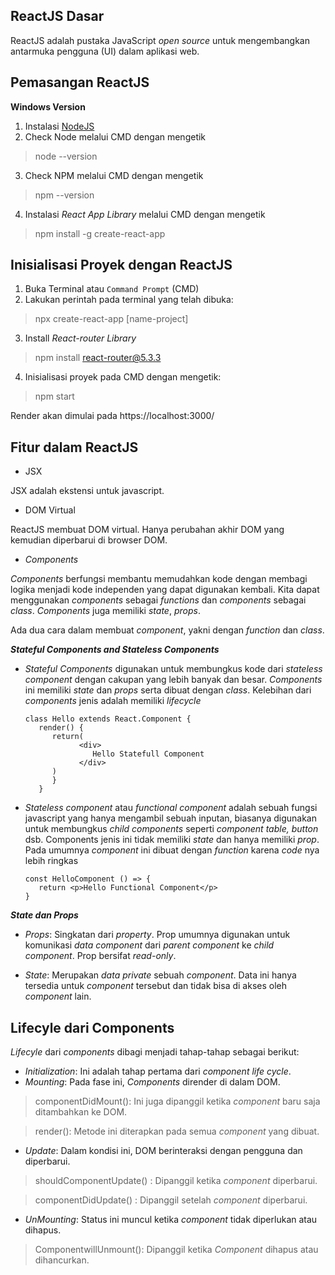 ## ReactJS Dasar
ReactJS adalah pustaka JavaScript _open source_ untuk mengembangkan antarmuka pengguna (UI) dalam aplikasi web. 

## Pemasangan ReactJS

**Windows Version**

1. Instalasi [NodeJS](https://nodejs.org/en/download) 
2. Check Node melalui CMD dengan mengetik
> node --version
3. Check NPM melalui CMD dengan mengetik
> npm --version
4. Instalasi _React App Library_ melalui CMD dengan mengetik
> npm install -g create-react-app

## Inisialisasi Proyek dengan ReactJS
1. Buka Terminal atau `Command Prompt` (CMD)
2. Lakukan perintah pada terminal yang telah dibuka:

> npx create-react-app [name-project]

3. Install _React-router Library_

> npm install react-router@5.3.3

4. Inisialisasi proyek pada CMD dengan mengetik:

> npm start

Render akan dimulai pada https://localhost:3000/

## Fitur dalam ReactJS
- JSX

JSX adalah ekstensi untuk javascript. 

- DOM Virtual

ReactJS membuat DOM virtual. Hanya perubahan akhir DOM yang kemudian diperbarui di browser DOM. 

- _Components_

_Components_ berfungsi membantu memudahkan kode dengan membagi logika menjadi kode independen yang dapat digunakan kembali. Kita dapat menggunakan _components_ sebagai _functions_ dan _components_ sebagai _class_. _Components_ juga memiliki _state_, _props_.

Ada dua cara dalam membuat _component_, yakni dengan _function_ dan _class_. 

**_Stateful Components and Stateless Components_**

- _Stateful Components_ digunakan untuk membungkus kode dari _stateless component_ dengan cakupan yang lebih banyak dan besar. _Components_ ini memiliki _state_ dan _props_ serta dibuat dengan _class_. Kelebihan dari _components_ jenis adalah memiliki _lifecycle_

      class Hello extends React.Component {
         render() {
            return(
                  <div>
                     Hello Statefull Component
                  </div>
            )
            }
         }

- _Stateless component_ atau _functional component_ adalah sebuah fungsi javascript yang hanya mengambil sebuah inputan, biasanya digunakan untuk membungkus _child components_ seperti _component table, button_ dsb. Components jenis ini tidak memiliki _state_ dan hanya memiliki _prop_. Pada umumnya _component_ ini dibuat dengan _function_ karena _code_ nya lebih ringkas

      const HelloComponent () => {
         return <p>Hello Functional Component</p>
      }

_**State dan Props**_

- _Props_: Singkatan dari _property_. Prop umumnya digunakan untuk komunikasi _data component_ dari _parent component_ ke _child component_. Prop bersifat _read-only_.

- _State_: Merupakan _data private_ sebuah _component_. Data ini hanya tersedia untuk _component_ tersebut dan tidak bisa di akses oleh _component_ lain. 

## Lifecyle dari Components

_Lifecyle_ dari _components_ dibagi menjadi tahap-tahap sebagai berikut:

- _Initialization_: Ini adalah tahap pertama dari _component life cycle_.
- _Mounting_: Pada fase ini, _Components_ dirender di dalam DOM. 

> componentDidMount(): Ini juga dipanggil ketika _component_ baru saja ditambahkan ke DOM.

> render(): Metode ini diterapkan pada semua _component_ yang dibuat. 

- _Update_: Dalam kondisi ini, DOM berinteraksi dengan pengguna dan diperbarui.

> shouldComponentUpdate() : Dipanggil ketika _component_ diperbarui.

> componentDidUpdate() : Dipanggil setelah _component_ diperbarui. 

- _UnMounting_: Status ini muncul ketika _component_ tidak diperlukan atau dihapus. 

> ComponentwillUnmount(): Dipanggil ketika _Component_ dihapus atau dihancurkan.

